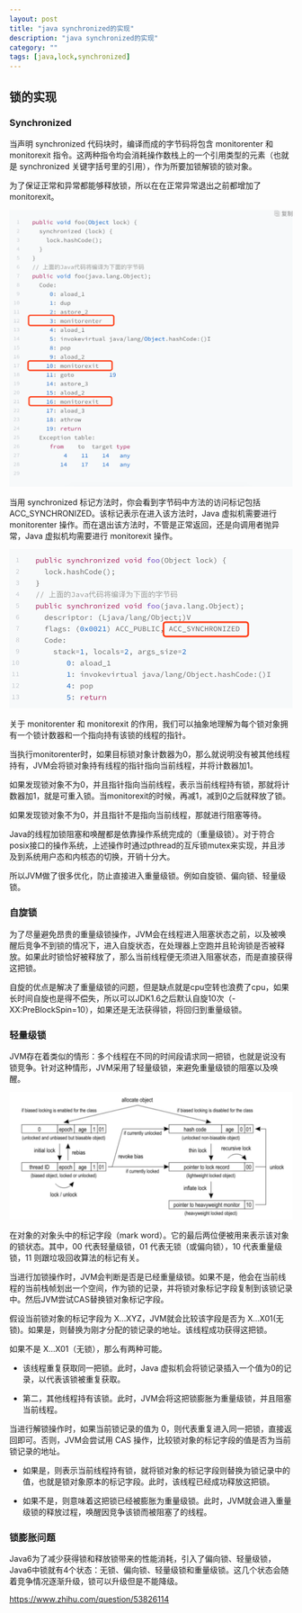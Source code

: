 ```yaml
---
layout: post
title: "java synchronized的实现"
description: "java synchronized的实现"
category: ""
tags: [java,lock,synchronized]
---
```




 锁的实现
---------

### Synchronized

当声明 synchronized 代码块时，编译而成的字节码将包含 monitorenter 和 monitorexit
指令。这两种指令均会消耗操作数栈上的一个引用类型的元素（也就是 synchronized
关键字括号里的引用），作为所要加锁解锁的锁对象。

为了保证正常和异常都能够释放锁，所以在在正常异常退出之前都增加了monitorexit。

![](../images/synchronized的实现//ac657b557dddbbf52f6503a3fb267f73.png)

当用 synchronized 标记方法时，你会看到字节码中方法的访问标记包括
ACC_SYNCHRONIZED。该标记表示在进入该方法时，Java 虚拟机需要进行 monitorenter
操作。而在退出该方法时，不管是正常返回，还是向调用者抛异常，Java
虚拟机均需要进行 monitorexit 操作。

![](../images/synchronized的实现//620ae07c75049397ea29c9ab6b255773.png)

关于 monitorenter 和 monitorexit
的作用，我们可以抽象地理解为每个锁对象拥有一个锁计数器和一个指向持有该锁的线程的指针。

当执行monitorenter时，如果目标锁对象计数器为0，那么就说明没有被其他线程持有，JVM会将锁对象持有线程的指针指向当前线程，并将计数器加1。

如果发现锁对象不为0，并且指针指向当前线程，表示当前线程持有锁，那就将计数器加1，就是可重入锁。当monitorexit的时候，再减1，减到0之后就释放了锁。

如果发现锁对象不为0，并且指针不是指向当前线程，那就进行阻塞等待。

Java的线程加锁阻塞和唤醒都是依靠操作系统完成的（重量级锁）。对于符合posix接口的操作系统，上述操作时通过pthread的互斥锁mutex来实现，并且涉及到系统用户态和内核态的切换，开销十分大。

所以JVM做了很多优化，防止直接进入重量级锁。例如自旋锁、偏向锁、轻量级锁。

### 自旋锁

为了尽量避免昂贵的重量级锁操作，JVM会在线程进入阻塞状态之前，以及被唤醒后竞争不到锁的情况下，进入自旋状态，在处理器上空跑并且轮询锁是否被释放。如果此时锁恰好被释放了，那么当前线程便无须进入阻塞状态，而是直接获得这把锁。

自旋的优点是解决了重量级锁的问题，但是缺点就是cpu空转也浪费了cpu，如果长时间自旋也是得不偿失，所以可以JDK1.6之后默认自旋10次（-XX:PreBlockSpin=10），如果还是无法获得锁，将回归到重量级锁。

### 轻量级锁

JVM存在着类似的情形：多个线程在不同的时间段请求同一把锁，也就是说没有锁竞争。针对这种情形，JVM采用了轻量级锁，来避免重量级锁的阻塞以及唤醒。

![](../images/synchronized的实现/6a9bc2f424f6bc563814347e58dff764.png)

在对象的对象头中的标记字段（mark
word）。它的最后两位便被用来表示该对象的锁状态。其中，00 代表轻量级锁，01
代表无锁（或偏向锁），10 代表重量级锁，11 则跟垃圾回收算法的标记有关。

当进行加锁操作时，JVM会判断是否是已经重量级锁。如果不是，他会在当前线程的当前栈帧划出一个空间，作为锁的记录，并将锁对象标记字段复制到该锁记录中。然后JVM尝试CAS替换锁对象标记字段。

假设当前锁对象的标记字段为 X…XYZ，JVM就会比较该字段是否为
X…X01(无锁)。如果是，则替换为刚才分配的锁记录的地址。该线程成功获得这把锁。

如果不是 X…X01（无锁），那么有两种可能。

-   该线程重复获取同一把锁。此时，Java
    虚拟机会将锁记录插入一个值为0的记录，以代表该锁被重复获取。

-   第二，其他线程持有该锁。此时，JVM会将这把锁膨胀为重量级锁，并且阻塞当前线程。

当进行解锁操作时，如果当前锁记录的值为
0，则代表重复进入同一把锁，直接返回即可。否则，JVM会尝试用 CAS
操作，比较锁对象的标记字段的值是否为当前锁记录的地址。

-   如果是，则表示当前线程持有锁，就将锁对象的标记字段则替换为锁记录中的值，也就是锁对象原本的标记字段。此时，该线程已经成功释放这把锁。

-   如果不是，则意味着这把锁已经被膨胀为重量级锁。此时，JVM就会进入重量级锁的释放过程，唤醒因竞争该锁而被阻塞了的线程。

### 锁膨胀问题

Java6为了减少获得锁和释放锁带来的性能消耗，引入了偏向锁、轻量级锁，Java6中锁就有4个状态：无锁、偏向锁、轻量级锁和重量级锁。这几个状态会随着竞争情况逐渐升级，锁可以升级但是不能降级。

<https://www.zhihu.com/question/53826114>
